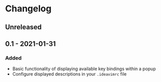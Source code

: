 # Changelog

## Unreleased

## 0.1 - 2021-01-31

### Added

- Basic functionality of displaying available key bindings within a popup
- Configure displayed descriptions in your `.ideavimrc` file
